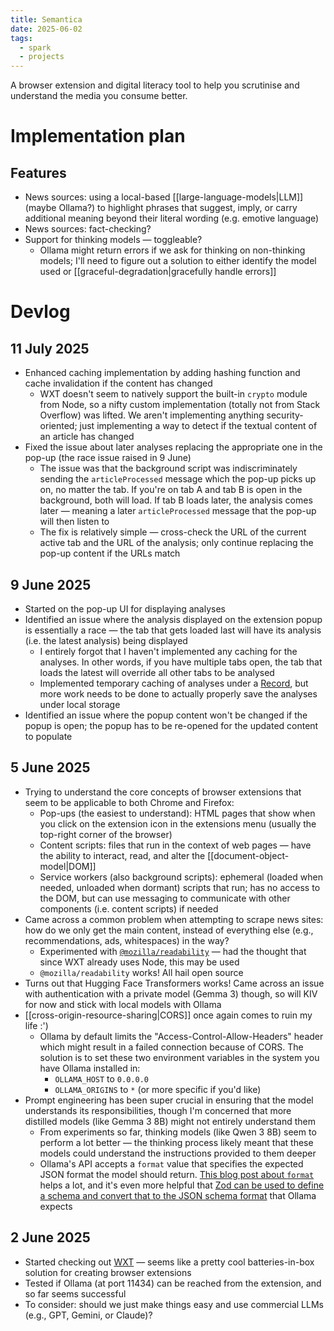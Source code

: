 ```yaml
---
title: Semantica
date: 2025-06-02
tags:
  - spark
  - projects
---
```

A browser extension and digital literacy tool to help you scrutinise and understand the media you consume better.

# Implementation plan

## Features

- News sources: using a local-based [[large-language-models|LLM]] (maybe Ollama?) to highlight phrases that suggest, imply, or carry additional meaning beyond their literal wording (e.g. emotive language)
- News sources: fact-checking?
- Support for thinking models — toggleable?
	- Ollama might return errors if we ask for thinking on non-thinking models; I'll need to figure out a solution to either identify the model used or [[graceful-degradation|gracefully handle errors]]

# Devlog

## 11 July 2025

- Enhanced caching implementation by adding hashing function and cache invalidation if the content has changed
	- WXT doesn't seem to natively support the built-in `crypto` module from Node, so a nifty custom implementation (totally not from Stack Overflow) was lifted. We aren't implementing anything security-oriented; just implementing a way to detect if the textual content of an article has changed
- Fixed the issue about later analyses replacing the appropriate one in the pop-up (the race issue raised in 9 June)
	- The issue was that the background script was indiscriminately sending the `articleProcessed` message which the pop-up picks up on, no matter the tab. If you're on tab A and tab B is open in the background, both will load. If tab B loads later, the analysis comes later — meaning a later `articleProcessed` message that the pop-up will then listen to
	- The fix is relatively simple — cross-check the URL of the current active tab and the URL of the analysis; only continue replacing the pop-up content if the URLs match

## 9 June 2025

- Started on the pop-up UI for displaying analyses
- Identified an issue where the analysis displayed on the extension popup is essentially a race — the tab that gets loaded last will have its analysis (i.e. the latest analysis) being displayed
	- I entirely forgot that I haven't implemented any caching for the analyses. In other words, if you have multiple tabs open, the tab that loads the latest will override all other tabs to be analysed
	- Implemented temporary caching of analyses under a [Record](https://www.typescriptlang.org/docs/handbook/utility-types.html#recordkeys-type), but more work needs to be done to actually properly save the analyses under local storage
- Identified an issue where the popup content won't be changed if the popup is open; the popup has to be re-opened for the updated content to populate

## 5 June 2025

* Trying to understand the core concepts of browser extensions that seem to be applicable to both Chrome and Firefox:
	* Pop-ups (the easiest to understand): HTML pages that show when you click on the extension icon in the extensions menu (usually the top-right corner of the browser)
	* Content scripts: files that run in the context of web pages — have the ability to interact, read, and alter the [[document-object-model|DOM]] 
	* Service workers (also background scripts): ephemeral (loaded when needed, unloaded when dormant) scripts that run; has no access to the DOM, but can use messaging to communicate with other components (i.e. content scripts) if needed
* Came across a common problem when attempting to scrape news sites: how do we only get the main content, instead of everything else (e.g., recommendations, ads, whitespaces) in the way?
	* Experimented with [`@mozilla/readability`](https://github.com/mozilla/readability/) — had the thought that since WXT already uses Node, this may be used
	* `@mozilla/readability` works! All hail open source
* Turns out that Hugging Face Transformers works! Came across an issue with authentication with a private model (Gemma 3) though, so will KIV for now and stick with local models with Ollama
* [[cross-origin-resource-sharing|CORS]] once again comes to ruin my life :')
	* Ollama by default limits the "Access-Control-Allow-Headers" header which might result in a failed connection because of CORS. The solution is to set these two environment variables in the system you have Ollama installed in:
		* `OLLAMA_HOST` to `0.0.0.0`
		* `OLLAMA_ORIGINS` to `*` (or more specific if you'd like)
* Prompt engineering has been super crucial in ensuring that the model understands its responsibilities, though I'm concerned that more distilled models (like Gemma 3 8B) might not entirely understand them
	* From experiments so far, thinking models (like Qwen 3 8B) seem to perform a lot better — the thinking process likely meant that these models could understand the instructions provided to them deeper
	* Ollama's API accepts a `format` value that specifies the expected JSON format the model should return. [This blog post about `format`](https://ollama.com/blog/structured-outputs) helps a lot, and it's even more helpful that [Zod can be used to define a schema and convert that to the JSON schema format](https://zod.dev/json-schema) that Ollama expects

## 2 June 2025

- Started checking out [WXT](https://wxt.dev) — seems like a pretty cool batteries-in-box solution for creating browser extensions
- Tested if Ollama (at port 11434) can be reached from the extension, and so far seems successful
- To consider: should we just make things easy and use commercial LLMs (e.g., GPT, Gemini, or Claude)?